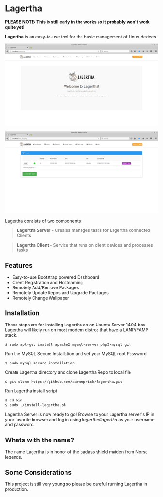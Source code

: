 # Lagertha
**PLEASE NOTE: This is still early in the works so it probably won't work quite yet!**

**Lagertha** is an easy-to-use tool for the basic management of Linux devices. 

![Alt text](https://github.com/aaronprisk/lagertha/blob/master/images/lagertha-dash.png "Lagertha Dashboard")

![Alt text](https://github.com/aaronprisk/lagertha/blob/master/images/lagertha-hosts.png "Lagertha Dashboard")

Lagertha consists of two components:

>**Lagertha Server** - Creates manages tasks for Lagertha connected Clients

> **Lagertha Client** - Service that runs on client devices and processes tasks


## Features

 * Easy-to-use Bootstrap powered Dashboard
 * Client Registration and Hostnaming
 * Remotely Add/Remove Packages
 * Remotely Update Repos and Upgrade Packages
 * Remotely Change Wallpaper


## Installation

These steps are for installing Lagertha on an Ubuntu Server 14.04 box. Lagertha will likely run on most modern distros that have a LAMP/FAMP stack.
```
$ sudo apt-get install apache2 mysql-server php5-mysql git
```
Run the MySQL Secure Installation and set your MySQL root Password
```
$ sudo mysql_secure_installation
```
Create Lagertha directory and clone Lagertha Repo to local file
```
$ git clone https://github.com/aaronprisk/lagertha.git
```
Run Lagertha install script
```
$ cd bin
$ sudo ./install-lagertha.sh
```
Lagertha Server is now ready to go! Browse to your Lagertha server's IP in yuor favorite browser and log in using *lagertha/lagertha* as your username and password.

## Whats with the name?

The name Lagertha is in honor of the badass shield maiden from Norse legends.


## Some Considerations

This project is still very young so please be careful running Lagertha in production. 
